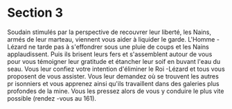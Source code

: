 # Section 3

Soudain stimulés par la perspective de recouvrer leur liberté, les
Nains, armés de leur marteau, viennent vous aider à liquider le
garde. L'Homme -Lézard ne tarde pas à s'effondrer sous une pluie
de coups et les Nains applaudissent. Puis ils brisent leurs fers et
s'assemblent autour de vous pour vous témoigner leur gratitude et
étancher leur soif en buvant l'eau du seau. Vous leur confiez votre
intention d'éliminer le Roi -Lézard et tous vous proposent de vous
assister. Vous leur demandez où se trouvent les autres pr isonniers
et vous apprenez ainsi qu'ils travaillent dans des galeries plus
profondes de la mine. Vous les pressez alors de vous y conduire le
plus vite possible (rendez -vous au  161).